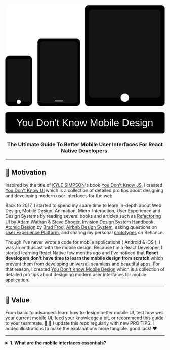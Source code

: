 <div align="center">
  <img src="./LOGO.svg" > 
  <h3>The Ultimate Guide To Better Mobile User Interfaces For React Native Developers.</h3> 
</div>

---

<div>

## :muscle: Motivation

<span>Inspired by the title of [KYLE SIMPSON](https://github.com/getify)'s book [You Don't Know JS](https://github.com/getify/You-Dont-Know-JS), I created [You Don't Know UI](https://github.com/You-Dont-Know-UI) which is a collection of detailed pro tips about designing and developing modern user interfaces for the web.

Back to 2017, I started to spend my spare time to learn in-depth about Web Design, Mobile Design, Animation, Micro-Interaction, User Experience and Design Systems by reading several books and articles such as [Refactoring UI](https://refactoringui.com/) by [Adam Wathan](https://github.com/adamwathan) & [Steve Shoger](https://www.steveschoger.com/), [Invision Design System Handbook](https://www.designbetter.co/design-systems-handbook), [Atomic Design](https://bradfrost.com/blog/post/atomic-web-design/) by [Brad Frod](https://github.com/bradfrost), [Airbnb Design System](https://github.com/airbnb), asking questions on [User Experience Platform](https://ux.stackexchange.com/), and sharing my personal [prototypes](https://www.behance.net/menaialaeddine) on Behance.

Though I've never wrote a code for mobile applications ( Android & iOS ), I was an enthusiast with the mobile design.
Because I'm a React Developer, I started learning React Native few months ago and I've noticed that **React developers don't have time to learn the mobile design from scratch** which prevent them from developing universal, seamless and beautiful apps. For that reason, I created [You Don't Know Mobile Design](https://github.com/You-Dont-Know-Mobile-Design) which is a collection of detailed pro tips about designing modern user interfaces for mobile application.

</span>

---

## :bouquet: Value

From basic to advanced: learn how to design better mobile UI, test how well your current mobile UI, feed your knowledge a bit, or recommend this guide to your teammate. :muscle: :rocket: I update this repo regularly with new PRO TIPS. I added illustrations to make the explanations more tangible. good luck! :heart:

</span>

</div>

---

<details><summary><b>1. What are the mobile interfaces essentials?</b></summary>
<br>
<p>
Though the difference between platforms ( Android & iOS ), user interfaces share common patterns ( components ) which can be devided into three categories:

#### Bars

They tell people where in the app, provide navigation, and may contains elements such buttons for initiating actions or links to communicate information.

Bars can be:

<ul>
<li>Navigation Bars</li>
<li>Search Bars</li>
<li>Sidebars</li>
<li>Status Bars</li>
<li>Tab Bars</li>
<li>Toolbars</li>
<li>Snackbars</li>
</ul>

#### Views

They contain the primary content of the app and enable behaviors such scrolling, insertion deletion and arrangement.

Views can be:

<ul>
<li>Actions sheets</li>
<li>Activity views</li>
<li>Alerts</li>
<li>Dialogs</li>
<li>Collections</li>
<li>Image Views</li>
<li>Pages</li>
<li>Popovers</li>
<li>Scroll Views</li>
<li>Split Views</li>
<li>Tables</li>
<li>Text Views</li>
<li>Web Views</li>
</ul>

#### Controls

Initiate actions and convey information. Buttons, switches, text fields, and progress indicators are examples of controls.

Controls can be:

<ul>
<li>Buttons</li>
<li>Color Wells</li>
<li>Context Menus</li>
<li>Edit Menus</li>
<li>Labels</li>
<li>Page Controls</li>
<li>Pickers</li>
<li>Progress Indicators</li>
<li>Menus</li>
<li>Refresh Content Controls</li>
<li>Segmented Controls</li>
<li>Sliders</li>
<li>Steppers</li>
<li>Switches</li>
<li>Text Fields</li>
</ul>
</p>
</details>
